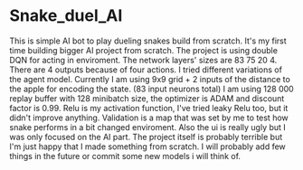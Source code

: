 # Snake_duel_AI
 
This is simple AI bot to play dueling snakes build from scratch.
It's my first time building bigger AI project from scratch. The project is using double DQN for acting in enviroment.
The network layers' sizes are 83 75 20 4. There are 4 outputs because of four actions.
I tried different variations of the agent model.
Currently I am using 9x9 grid + 2 inputs of the distance to the apple for encoding the state. (83 input neurons total)
I am using 128 000 replay buffer with 128 minibatch size, the optimizer is ADAM and discount factor is 0.99.
Relu is my activation function, I've tried leaky Relu too, but it didn't improve anything.
Validation is a map that was set by me to test how snake performs in a bit changed enviroment.
Also the ui is really ugly but I was only focused on the AI part.
The project itself is probably terrible but I'm just happy that I made something from scratch.
I will probably add few things in the future or commit some new models i will think of.